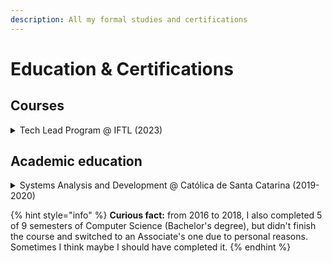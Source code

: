 ```yaml
---
description: All my formal studies and certifications
---
```


# Education & Certifications

## Courses

<details>

<summary>Tech Lead Program @ IFTL (2023)</summary>

**Location:** Remote (Brazil)

* Mentorship for senior software engineers and tech leads to improve and evolve in their careers;
* Discussions on technology, management, and leadership;
* **Technology:** software architecture (real cases), decision taking on software architecture, incident management, metrics, monitoring, and observability;
* **Management:** problem and conflict resolution, personality identification, how to run 1:1 meetings, agile methodologies, shape up, time management, autonomy, communication culture, and talking with stakeholders;
* **Leadership:** legitimacy, delegating efficiently, engagement skills, hard/soft skills balance, goals and career plan setting, how to give feedback, how to conduct interviews, how to fire someone, defining playbooks, building a team, and creating talent in the team;

</details>

## Academic education

<details>

<summary>Systems Analysis and Development @ Católica de Santa Catarina (2019-2020)</summary>

**Location:** Jaraguá do Sul, Santa Catarina (Brazil)

**Level:** Associate's degree

* My only academic education.

</details>

{% hint style="info" %}
**Curious fact:** from 2016 to 2018, I also completed 5 of 9 semesters of Computer Science (Bachelor's degree), but didn't finish the course and switched to an Associate's one due to personal reasons. Sometimes I think maybe I should have completed it.
{% endhint %}
